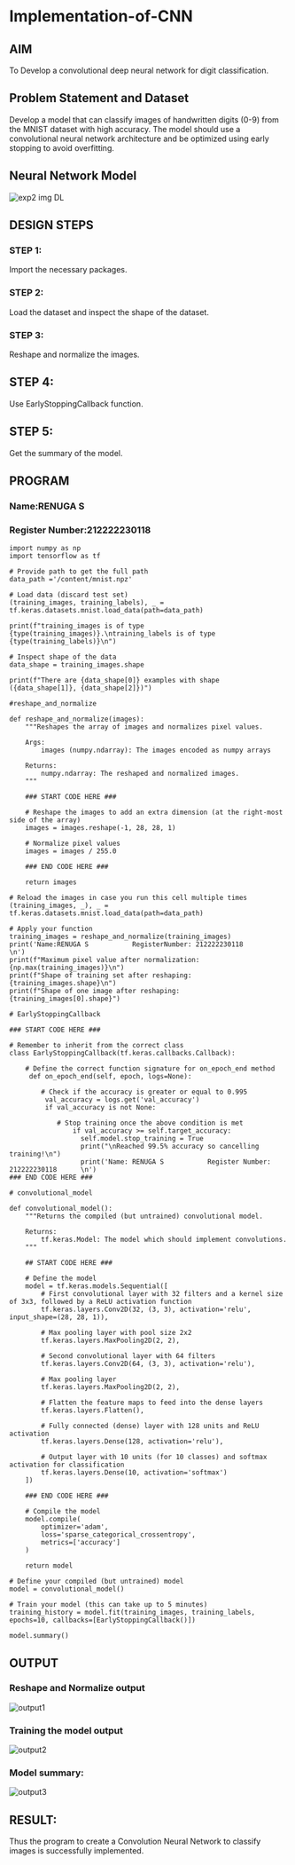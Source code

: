 # Implementation-of-CNN

## AIM

To Develop a convolutional deep neural network for digit classification.

## Problem Statement and Dataset
Develop a model that can classify images of handwritten digits (0-9) from the MNIST dataset with high accuracy. The model should use a convolutional neural network architecture and be optimized using early stopping to avoid overfitting.

## Neural Network Model
![exp2 img DL](https://github.com/user-attachments/assets/d9dd1cb8-8bad-41f0-8704-14b179e79a03)

## DESIGN STEPS

### STEP 1:
Import the necessary packages.

### STEP 2:
Load the dataset and inspect the shape of the dataset.

### STEP 3:
Reshape and normalize the images.

## STEP 4:
Use EarlyStoppingCallback function.

## STEP 5:
Get the summary of the model.


## PROGRAM
### Name:RENUGA S
### Register Number:212222230118
```
import numpy as np
import tensorflow as tf

# Provide path to get the full path
data_path ='/content/mnist.npz'

# Load data (discard test set)
(training_images, training_labels), _ = tf.keras.datasets.mnist.load_data(path=data_path)

print(f"training_images is of type {type(training_images)}.\ntraining_labels is of type {type(training_labels)}\n")

# Inspect shape of the data
data_shape = training_images.shape

print(f"There are {data_shape[0]} examples with shape ({data_shape[1]}, {data_shape[2]})")

#reshape_and_normalize

def reshape_and_normalize(images):
    """Reshapes the array of images and normalizes pixel values.

    Args:
        images (numpy.ndarray): The images encoded as numpy arrays

    Returns:
        numpy.ndarray: The reshaped and normalized images.
    """

    ### START CODE HERE ###

    # Reshape the images to add an extra dimension (at the right-most side of the array)
    images = images.reshape(-1, 28, 28, 1)

    # Normalize pixel values
    images = images / 255.0

    ### END CODE HERE ###

    return images

# Reload the images in case you run this cell multiple times
(training_images, _), _ = tf.keras.datasets.mnist.load_data(path=data_path)

# Apply your function
training_images = reshape_and_normalize(training_images)
print('Name:RENUGA S           RegisterNumber: 212222230118         \n')
print(f"Maximum pixel value after normalization: {np.max(training_images)}\n")
print(f"Shape of training set after reshaping: {training_images.shape}\n")
print(f"Shape of one image after reshaping: {training_images[0].shape}")

# EarlyStoppingCallback

### START CODE HERE ###

# Remember to inherit from the correct class
class EarlyStoppingCallback(tf.keras.callbacks.Callback):

    # Define the correct function signature for on_epoch_end method
     def on_epoch_end(self, epoch, logs=None):

        # Check if the accuracy is greater or equal to 0.995
         val_accuracy = logs.get('val_accuracy')
         if val_accuracy is not None:

            # Stop training once the above condition is met
                if val_accuracy >= self.target_accuracy:
                  self.model.stop_training = True
                  print("\nReached 99.5% accuracy so cancelling training!\n")
                  print('Name: RENUGA S           Register Number:   212222230118      \n')
### END CODE HERE ###

# convolutional_model

def convolutional_model():
    """Returns the compiled (but untrained) convolutional model.

    Returns:
        tf.keras.Model: The model which should implement convolutions.
    """

    ## START CODE HERE ###

    # Define the model
    model = tf.keras.models.Sequential([
		# First convolutional layer with 32 filters and a kernel size of 3x3, followed by a ReLU activation function
        tf.keras.layers.Conv2D(32, (3, 3), activation='relu', input_shape=(28, 28, 1)),

        # Max pooling layer with pool size 2x2
        tf.keras.layers.MaxPooling2D(2, 2),

        # Second convolutional layer with 64 filters
        tf.keras.layers.Conv2D(64, (3, 3), activation='relu'),

        # Max pooling layer
        tf.keras.layers.MaxPooling2D(2, 2),

        # Flatten the feature maps to feed into the dense layers
        tf.keras.layers.Flatten(),

        # Fully connected (dense) layer with 128 units and ReLU activation
        tf.keras.layers.Dense(128, activation='relu'),

        # Output layer with 10 units (for 10 classes) and softmax activation for classification
        tf.keras.layers.Dense(10, activation='softmax')
    ])

    ### END CODE HERE ###

    # Compile the model
    model.compile(
		optimizer='adam',
		loss='sparse_categorical_crossentropy',
		metrics=['accuracy']
	)

    return model

# Define your compiled (but untrained) model
model = convolutional_model()

# Train your model (this can take up to 5 minutes)
training_history = model.fit(training_images, training_labels, epochs=10, callbacks=[EarlyStoppingCallback()])

model.summary()
```
## OUTPUT

### Reshape and Normalize output
![output1](https://github.com/user-attachments/assets/63515344-c9b8-4225-aead-e2e927865f34)

### Training the model output
![output2](https://github.com/user-attachments/assets/119c4d60-c32a-4962-8842-937c60f39763)

### Model summary:
![output3](https://github.com/user-attachments/assets/6387d94e-f259-439c-ae5f-a1c6706cad4f)

## RESULT:
Thus the program to create a Convolution Neural Network to classify images is successfully implemented.

